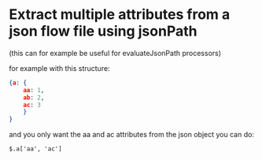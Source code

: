 # Extract multiple attributes from a json flow file using jsonPath 
(this can for example be useful for evaluateJsonPath processors)

for example with this structure:
~~~json
{a: {
    aa: 1,
    ab: 2,
    ac: 3
    }
}
~~~

and you only want the aa and ac attributes from the json object you can do:

~~~
$.a['aa', 'ac']
~~~
